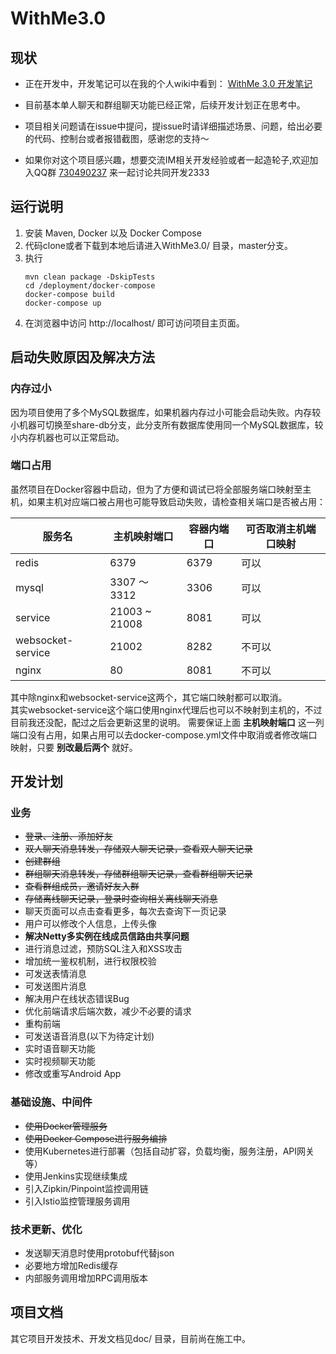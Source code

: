 # WithMe3.0
## 现状
- 正在开发中，开发笔记可以在我的个人wiki中看到：  [WithMe 3.0 开发笔记](https://wiki.icedsoul.cn/?file=011-%E9%A1%B9%E7%9B%AE/001-WithMe/001-WithMe%E5%BC%80%E5%8F%91%E7%AC%94%E8%AE%B0)

- 目前基本单人聊天和群组聊天功能已经正常，后续开发计划正在思考中。

- 项目相关问题请在issue中提问，提issue时请详细描述场景、问题，给出必要的代码、控制台或者报错截图，感谢您的支持～

- 如果你对这个项目感兴趣，想要交流IM相关开发经验或者一起造轮子,欢迎加入QQ群 [730490237](https://jq.qq.com/?_wv=1027&k=5MscE6Q) 来一起讨论共同开发2333


## 运行说明
1. 安装 Maven, Docker 以及 Docker Compose
2. 代码clone或者下载到本地后请进入WithMe3.0/ 目录，master分支。
3. 执行 
    ```shell
    mvn clean package -DskipTests
    cd /deployment/docker-compose
    docker-compose build
    docker-compose up
    ```
4. 在浏览器中访问 http://localhost/ 即可访问项目主页面。
## 启动失败原因及解决方法
### 内存过小
因为项目使用了多个MySQL数据库，如果机器内存过小可能会启动失败。内存较小机器可切换至share-db分支，此分支所有数据库使用同一个MySQL数据库，较小内存机器也可以正常启动。

### 端口占用
虽然项目在Docker容器中启动，但为了方便和调试已将全部服务端口映射至主机，如果主机对应端口被占用也可能导致启动失败，请检查相关端口是否被占用：

| 服务名 | 主机映射端口 | 容器内端口 | 可否取消主机端口映射 |
| ---- | ---- | ---- | ----  |
| redis | 6379 | 6379 | 可以 |
| mysql | 3307 ～ 3312 | 3306 | 可以 |
| service | 21003 ~ 21008| 8081 | 可以 |
| websocket-service | 21002 | 8282 | 不可以 |
| nginx | 80 | 8081 | 不可以 |

其中除nginx和websocket-service这两个，其它端口映射都可以取消。  
其实websocket-service这个端口使用nginx代理后也可以不映射到主机的，不过目前我还没配，配过之后会更新这里的说明。
需要保证上面 **主机映射端口** 这一列端口没有占用，如果占用可以去docker-compose.yml文件中取消或者修改端口映射，只要 **别改最后两个** 就好。

## 开发计划
### 业务
- ~~登录、注册、添加好友~~
- ~~双人聊天消息转发，存储双人聊天记录，查看双人聊天记录~~
- ~~创建群组~~
- ~~群组聊天消息转发，存储群组聊天记录，查看群组聊天记录~~
- ~~查看群组成员，邀请好友入群~~
- ~~存储离线聊天记录，登录时查询相关离线聊天消息~~
- 聊天页面可以点击查看更多，每次去查询下一页记录
- 用户可以修改个人信息，上传头像
- **解决Netty多实例在线成员信路由共享问题**
- 进行消息过滤，预防SQL注入和XSS攻击
- 增加统一鉴权机制，进行权限校验
- 可发送表情消息
- 可发送图片消息
- 解决用户在线状态错误Bug
- 优化前端请求后端次数，减少不必要的请求
- 重构前端
- 可发送语音消息(以下为待定计划)
- 实时语音聊天功能
- 实时视频聊天功能
- 修改或重写Android App

### 基础设施、中间件
- ~~使用Docker管理服务~~
- ~~使用Docker Compose进行服务编排~~
- 使用Kubernetes进行部署（包括自动扩容，负载均衡，服务注册，API网关等）
- 使用Jenkins实现继续集成
- 引入Zipkin/Pinpoint监控调用链
- 引入Istio监控管理服务调用

### 技术更新、优化
- 发送聊天消息时使用protobuf代替json
- 必要地方增加Redis缓存
- 内部服务调用增加RPC调用版本

## 项目文档
其它项目开发技术、开发文档见doc/ 目录，目前尚在施工中。